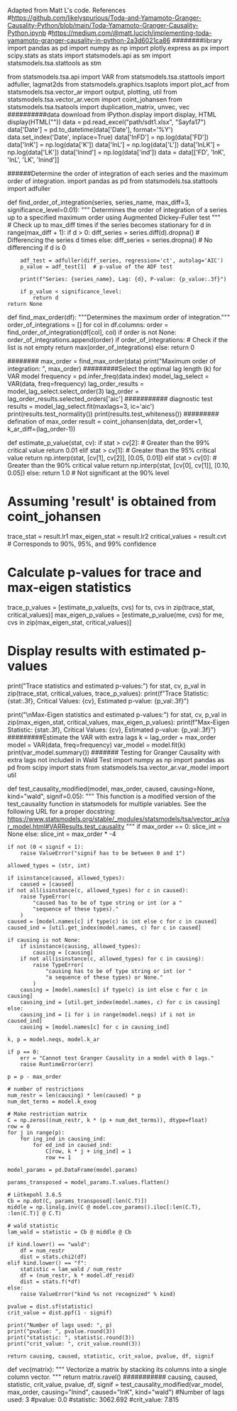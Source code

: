 Adapted from Matt L's code.
References
#https://github.com/likelyspurious/Toda-and-Yamamoto-Granger-Causality-Python/blob/main/Toda-Yamamoto-Granger-Causality-Python.ipynb
#https://medium.com/@matt.lucich/implementing-toda-yamamoto-granger-causality-in-python-2a3d6021ca86
########library
import pandas as pd
import numpy as np
import plotly.express as px
import scipy.stats as stats
import statsmodels.api as sm
import statsmodels.tsa.stattools as stm

from statsmodels.tsa.api import VAR
from statsmodels.tsa.stattools import adfuller, lagmat2ds
from statsmodels.graphics.tsaplots import plot_acf
from statsmodels.tsa.vector_ar import output, plotting, util
from statsmodels.tsa.vector_ar.vecm import coint_johansen
from statsmodels.tsa.tsatools import duplication_matrix, unvec, vec
##########data download
from IPython.display import display, HTML
display(HTML("<style>.container { width:100% !important; }</style>"))
data = pd.read_excel("path/sdt1.xlsx",  "Sayfa17")
data['Date'] = pd.to_datetime(data['Date'], format='%Y')
data.set_index('Date', inplace=True)
data['lnFD'] = np.log(data['FD'])
data['lnK'] = np.log(data['K'])
data['lnL'] = np.log(data['L'])
data['lnLK'] = np.log(data['LK'])
data['lnind'] = np.log(data['ind'])
data = data[['FD', 'lnK', 'lnL', 'LK', 'lnind']]

######Determine the order of integration of each series and the maximum order of integration.
import pandas as pd
from statsmodels.tsa.stattools import adfuller

def find_order_of_integration(series, series_name, max_diff=3, significance_level=0.01):
    """
    Determines the order of integration of a series up to a specified 
    maximum order using Augmented Dickey-Fuller test
    """    
    # Check up to max_diff times if the series becomes stationary
    for d in range(max_diff + 1):
        if d > 0:
            diff_series = series.diff(d).dropna()  # Differencing the series d times
        else:
            diff_series = series.dropna()  # No differencing if d is 0
        
        adf_test = adfuller(diff_series, regression='ct', autolag='AIC')
        p_value = adf_test[1]  # p-value of the ADF test
        
        print(f"Series: {series_name}, Lag: {d}, P-value: {p_value:.3f}")
        
        if p_value < significance_level:
            return d
    return None

def find_max_order(df):
    """Determines the maximum order of integration.""" 
    order_of_integrations = []
    for col in df.columns:
        order = find_order_of_integration(df[col], col)
        if order is not None:
            order_of_integrations.append(order)
    if order_of_integrations:  # Check if the list is not empty
        return max(order_of_integrations)
    else:
        return 0



########
max_order = find_max_order(data)
print("Maximum order of integration: ", max_order)
#########Select the optimal lag length (k) for VAR model
frequency = pd.infer_freq(data.index)
model_lag_select = VAR(data, freq=frequency)
lag_order_results = model_lag_select.select_order(3)
lag_order = lag_order_results.selected_orders['aic']
########### diagnostic test
results = model_lag_select.fit(maxlags=3, ic='aic')
print(results.test_normality())
print(results.test_whiteness())
######### defination of max_order
result = coint_johansen(data, det_order=1, k_ar_diff=(lag_order-1))

def estimate_p_value(stat, cv):
    if stat > cv[2]:  # Greater than the 99% critical value
        return 0.01
    elif stat > cv[1]:  # Greater than the 95% critical value
        return np.interp(stat, [cv[1], cv[2]], [0.05, 0.01])
    elif stat > cv[0]:  # Greater than the 90% critical value
        return np.interp(stat, [cv[0], cv[1]], [0.10, 0.05])
    else:
        return 1.0  # Not significant at the 90% level

# Assuming 'result' is obtained from coint_johansen
trace_stat = result.lr1
max_eigen_stat = result.lr2
critical_values = result.cvt  # Corresponds to 90%, 95%, and 99% confidence

# Calculate p-values for trace and max-eigen statistics
trace_p_values = [estimate_p_value(ts, cvs) for ts, cvs in zip(trace_stat, critical_values)]
max_eigen_p_values = [estimate_p_value(me, cvs) for me, cvs in zip(max_eigen_stat, critical_values)]
    
# Display results with estimated p-values
print("Trace statistics and estimated p-values:")
for stat, cv, p_val in zip(trace_stat, critical_values, trace_p_values):
    print(f"Trace Statistic: {stat:.3f}, Critical Values: {cv}, Estimated p-value: {p_val:.3f}")

print("\nMax-Eigen statistics and estimated p-values:")
for stat, cv, p_val in zip(max_eigen_stat, critical_values, max_eigen_p_values):
    print(f"Max-Eigen Statistic: {stat:.3f}, Critical Values: {cv}, Estimated p-value: {p_val:.3f}")
#########Estimate the VAR with extra lags
k = lag_order + max_order
model = VAR(data, freq=frequency)
var_model = model.fit(k)
print(var_model.summary())
####### Testing for Granger Causality with extra lags not included in Wald Test
import numpy as np
import pandas as pd
from scipy import stats
from statsmodels.tsa.vector_ar.var_model import util

def test_causality_modified(model, max_order, caused, causing=None, kind="wald", signif=0.05):
    """
    This function is a modified version of the test_causality function in statsmodels for multiple variables.
    See the following URL for a proper docstring: 
    https://www.statsmodels.org/stable/_modules/statsmodels/tsa/vector_ar/var_model.html#VARResults.test_causality 
    """
    if max_order == 0:
        slice_int = None
    else: 
        slice_int = max_order * -4

    if not (0 < signif < 1):
        raise ValueError("signif has to be between 0 and 1")

    allowed_types = (str, int)

    if isinstance(caused, allowed_types):
        caused = [caused]
    if not all(isinstance(c, allowed_types) for c in caused):
        raise TypeError(
            "caused has to be of type string or int (or a "
            "sequence of these types)."
        )
    caused = [model.names[c] if type(c) is int else c for c in caused]
    caused_ind = [util.get_index(model.names, c) for c in caused]

    if causing is not None:
        if isinstance(causing, allowed_types):
            causing = [causing]
        if not all(isinstance(c, allowed_types) for c in causing):
            raise TypeError(
                "causing has to be of type string or int (or "
                "a sequence of these types) or None."
            )
        causing = [model.names[c] if type(c) is int else c for c in causing]
        causing_ind = [util.get_index(model.names, c) for c in causing]
    else:
        causing_ind = [i for i in range(model.neqs) if i not in caused_ind]
        causing = [model.names[c] for c in causing_ind]

    k, p = model.neqs, model.k_ar

    if p == 0:
        err = "Cannot test Granger Causality in a model with 0 lags."
        raise RuntimeError(err)

    p = p - max_order

    # number of restrictions
    num_restr = len(causing) * len(caused) * p
    num_det_terms = model.k_exog

    # Make restriction matrix
    C = np.zeros((num_restr, k * (p + num_det_terms)), dtype=float)
    row = 0
    for j in range(p):
        for ing_ind in causing_ind:
            for ed_ind in caused_ind:
                C[row, k * j + ing_ind] = 1
                row += 1

    model_params = pd.DataFrame(model.params)

    params_transposed = model_params.T.values.flatten()
                
    # Lütkepohl 3.6.5
    Cb = np.dot(C, params_transposed[:len(C.T)])
    middle = np.linalg.inv(C @ model.cov_params().iloc[:len(C.T), :len(C.T)] @ C.T)

    # wald statistic
    lam_wald = statistic = Cb @ middle @ Cb

    if kind.lower() == "wald":
        df = num_restr
        dist = stats.chi2(df)
    elif kind.lower() == "f":
        statistic = lam_wald / num_restr
        df = (num_restr, k * model.df_resid)
        dist = stats.f(*df)
    else:
        raise ValueError("kind %s not recognized" % kind)

    pvalue = dist.sf(statistic)
    crit_value = dist.ppf(1 - signif)
    
    print("Number of lags used: ", p)
    print("pvalue: ", pvalue.round(3))
    print("statistic: ", statistic.round(3))
    print("crit_value: ", crit_value.round(3))

    return causing, caused, statistic, crit_value, pvalue, df, signif

def vec(matrix):
    """
    Vectorize a matrix by stacking its columns into a single column vector.
    """
    return matrix.ravel()
###########
causing, caused, statistic, crit_value, pvalue, df, signif = test_causality_modified(var_model, max_order, causing="lnind", caused="lnK", kind="wald")
#Number of lags used:  3
#pvalue:  0.0
#statistic:  3062.692
#crit_value:  7.815
